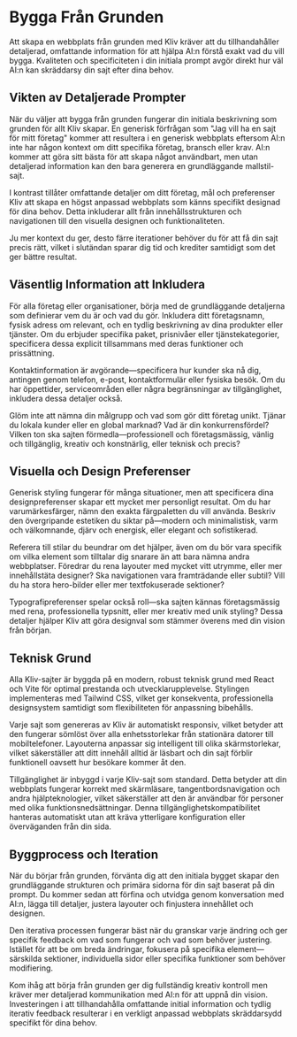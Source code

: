 # Bygga Från Grunden

Att skapa en webbplats från grunden med Kliv kräver att du tillhandahåller detaljerad, omfattande information för att hjälpa AI:n förstå exakt vad du vill bygga. Kvaliteten och specificiteten i din initiala prompt avgör direkt hur väl AI:n kan skräddarsy din sajt efter dina behov.

## Vikten av Detaljerade Prompter

När du väljer att bygga från grunden fungerar din initiala beskrivning som grunden för allt Kliv skapar. En generisk förfrågan som "Jag vill ha en sajt för mitt företag" kommer att resultera i en generisk webbplats eftersom AI:n inte har någon kontext om ditt specifika företag, bransch eller krav. AI:n kommer att göra sitt bästa för att skapa något användbart, men utan detaljerad information kan den bara generera en grundläggande mallstil-sajt.

I kontrast tillåter omfattande detaljer om ditt företag, mål och preferenser Kliv att skapa en högst anpassad webbplats som känns specifikt designad för dina behov. Detta inkluderar allt från innehållsstrukturen och navigationen till den visuella designen och funktionaliteten.

Ju mer kontext du ger, desto färre iterationer behöver du för att få din sajt precis rätt, vilket i slutändan sparar dig tid och krediter samtidigt som det ger bättre resultat.

## Väsentlig Information att Inkludera

För alla företag eller organisationer, börja med de grundläggande detaljerna som definierar vem du är och vad du gör. Inkludera ditt företagsnamn, fysisk adress om relevant, och en tydlig beskrivning av dina produkter eller tjänster. Om du erbjuder specifika paket, prisnivåer eller tjänstekategorier, specificera dessa explicit tillsammans med deras funktioner och prissättning.

Kontaktinformation är avgörande—specificera hur kunder ska nå dig, antingen genom telefon, e-post, kontaktformulär eller fysiska besök. Om du har öppettider, serviceområden eller några begränsningar av tillgänglighet, inkludera dessa detaljer också.

Glöm inte att nämna din målgrupp och vad som gör ditt företag unikt. Tjänar du lokala kunder eller en global marknad? Vad är din konkurrensfördel? Vilken ton ska sajten förmedla—professionell och företagsmässig, vänlig och tillgänglig, kreativ och konstnärlig, eller teknisk och precis?

## Visuella och Design Preferenser

Generisk styling fungerar för många situationer, men att specificera dina designpreferenser skapar ett mycket mer personligt resultat. Om du har varumärkesfärger, nämn den exakta färgpaletten du vill använda. Beskriv den övergripande estetiken du siktar på—modern och minimalistisk, varm och välkomnande, djärv och energisk, eller elegant och sofistikerad.

Referera till stilar du beundrar om det hjälper, även om du bör vara specifik om vilka element som tilltalar dig snarare än att bara nämna andra webbplatser. Föredrar du rena layouter med mycket vitt utrymme, eller mer innehållstäta designer? Ska navigationen vara framträdande eller subtil? Vill du ha stora hero-bilder eller mer textfokuserade sektioner?

Typografipreferenser spelar också roll—ska sajten kännas företagsmässig med rena, professionella typsnitt, eller mer kreativ med unik styling? Dessa detaljer hjälper Kliv att göra designval som stämmer överens med din vision från början.

## Teknisk Grund

Alla Kliv-sajter är byggda på en modern, robust teknisk grund med React och Vite för optimal prestanda och utvecklarupplevelse. Stylingen implementeras med Tailwind CSS, vilket ger konsekventa, professionella designsystem samtidigt som flexibiliteten för anpassning bibehålls.

Varje sajt som genereras av Kliv är automatiskt responsiv, vilket betyder att den fungerar sömlöst över alla enhetsstorlekar från stationära datorer till mobiltelefoner. Layouterna anpassar sig intelligent till olika skärmstorlekar, vilket säkerställer att ditt innehåll alltid är läsbart och din sajt förblir funktionell oavsett hur besökare kommer åt den.

Tillgänglighet är inbyggd i varje Kliv-sajt som standard. Detta betyder att din webbplats fungerar korrekt med skärmläsare, tangentbordsnavigation och andra hjälpteknologier, vilket säkerställer att den är användbar för personer med olika funktionsnedsättningar. Denna tillgänglighetskompatibilitet hanteras automatiskt utan att kräva ytterligare konfiguration eller överväganden från din sida.

## Byggprocess och Iteration

När du börjar från grunden, förvänta dig att den initiala bygget skapar den grundläggande strukturen och primära sidorna för din sajt baserat på din prompt. Du kommer sedan att förfina och utvidga genom konversation med AI:n, lägga till detaljer, justera layouter och finjustera innehållet och designen.

Den iterativa processen fungerar bäst när du granskar varje ändring och ger specifik feedback om vad som fungerar och vad som behöver justering. Istället för att be om breda ändringar, fokusera på specifika element—särskilda sektioner, individuella sidor eller specifika funktioner som behöver modifiering.

Kom ihåg att börja från grunden ger dig fullständig kreativ kontroll men kräver mer detaljerad kommunikation med AI:n för att uppnå din vision. Investeringen i att tillhandahålla omfattande initial information och tydlig iterativ feedback resulterar i en verkligt anpassad webbplats skräddarsydd specifikt för dina behov.